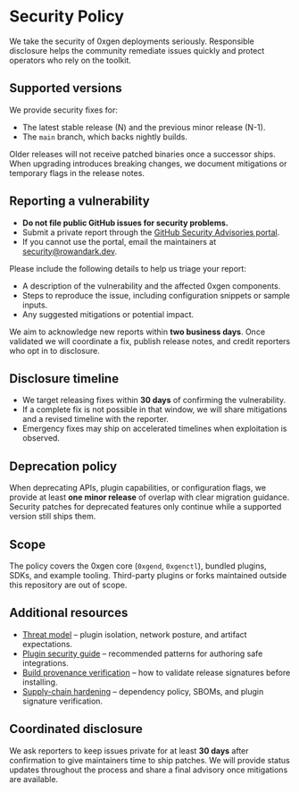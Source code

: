 # Security Policy

We take the security of 0xgen deployments seriously. Responsible disclosure
helps the community remediate issues quickly and protect operators who rely on
the toolkit.

## Supported versions

We provide security fixes for:

* The latest stable release (N) and the previous minor release (N-1).
* The `main` branch, which backs nightly builds.

Older releases will not receive patched binaries once a successor ships. When
upgrading introduces breaking changes, we document mitigations or temporary
flags in the release notes.

## Reporting a vulnerability

* **Do not file public GitHub issues for security problems.**
* Submit a private report through the
  [GitHub Security Advisories portal](https://github.com/RowanDark/0xgen/security/advisories/new).
* If you cannot use the portal, email the maintainers at
  [security@rowandark.dev](mailto:security@rowandark.dev).

Please include the following details to help us triage your report:

* A description of the vulnerability and the affected 0xgen components.
* Steps to reproduce the issue, including configuration snippets or sample
  inputs.
* Any suggested mitigations or potential impact.

We aim to acknowledge new reports within **two business days**. Once validated we
will coordinate a fix, publish release notes, and credit reporters who opt in to
disclosure.

## Disclosure timeline

* We target releasing fixes within **30 days** of confirming the vulnerability.
* If a complete fix is not possible in that window, we will share mitigations and
  a revised timeline with the reporter.
* Emergency fixes may ship on accelerated timelines when exploitation is
  observed.

## Deprecation policy

When deprecating APIs, plugin capabilities, or configuration flags, we provide at
least **one minor release** of overlap with clear migration guidance. Security
patches for deprecated features only continue while a supported version still
ships them.

## Scope

The policy covers the 0xgen core (`0xgend`, `0xgenctl`), bundled plugins, SDKs,
and example tooling. Third-party plugins or forks maintained outside this
repository are out of scope.

## Additional resources

* [Threat model](THREAT_MODEL.md) – plugin isolation, network posture, and
  artifact expectations.
* [Plugin security guide](PLUGIN_GUIDE.md) – recommended patterns for authoring
  safe integrations.
* [Build provenance verification](docs/en/security/provenance.md) – how to validate
  release signatures before installing.
* [Supply-chain hardening](docs/en/security/supply-chain.md) – dependency policy,
  SBOMs, and plugin signature verification.

## Coordinated disclosure

We ask reporters to keep issues private for at least **30 days** after
confirmation to give maintainers time to ship patches. We will provide status
updates throughout the process and share a final advisory once mitigations are
available.
